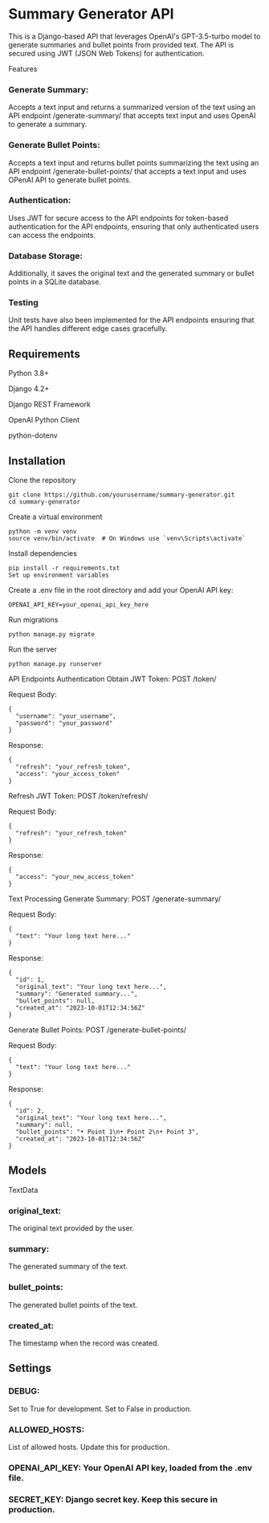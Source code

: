 # Summary Generator API
This is a Django-based API that leverages OpenAI's GPT-3.5-turbo model to generate summaries and bullet points from provided text. The API is secured using JWT (JSON Web Tokens) for authentication.

Features
### Generate Summary: 
Accepts a text input and returns a summarized version of the text using an API endpoint /generate-summary/ that accepts text input and uses OpenAI to generate a summary.

### Generate Bullet Points: 
Accepts a text input and returns bullet points summarizing the text using an API endpoint /generate-bullet-points/ that accepts a text input and uses OPenAI API to generate bullet points.

### Authentication: 
Uses JWT for secure access to the API endpoints for token-based authentication for the API endpoints, ensuring that only authenticated users can access the endpoints.

### Database Storage: 
Additionally, it saves the original text and the generated summary or bullet points in a SQLite database.
### Testing
Unit tests have also been implemented for the API endpoints ensuring that the API handles different edge cases gracefully.

## Requirements
Python 3.8+

Django 4.2+

Django REST Framework

OpenAI Python Client

python-dotenv

## Installation
Clone the repository

```
git clone https://github.com/yourusername/summary-generator.git
cd summary-generator
```

Create a virtual environment

```
python -m venv venv
source venv/bin/activate  # On Windows use `venv\Scripts\activate`
```

Install dependencies

```
pip install -r requirements.txt
Set up environment variables
```

Create a .env file in the root directory and add your OpenAI API key:

```
OPENAI_API_KEY=your_openai_api_key_here
```
Run migrations

```
python manage.py migrate
```

Run the server

```
python manage.py runserver
```
API Endpoints
Authentication
Obtain JWT Token: POST /token/

Request Body:

```
{
  "username": "your_username",
  "password": "your_password"
}
```
Response:

```
{
  "refresh": "your_refresh_token",
  "access": "your_access_token"
}
```
Refresh JWT Token: POST /token/refresh/

Request Body:

```
{
  "refresh": "your_refresh_token"
}
```
Response:

```
{
  "access": "your_new_access_token"
}
```

Text Processing
Generate Summary: POST /generate-summary/

Request Body:

```
{
  "text": "Your long text here..."
}
```
Response:

```
{
  "id": 1,
  "original_text": "Your long text here...",
  "summary": "Generated summary...",
  "bullet_points": null,
  "created_at": "2023-10-01T12:34:56Z"
}
```
Generate Bullet Points: POST /generate-bullet-points/

Request Body:

```
{
  "text": "Your long text here..."
}
```
Response:

```
{
  "id": 2,
  "original_text": "Your long text here...",
  "summary": null,
  "bullet_points": "• Point 1\n• Point 2\n• Point 3",
  "created_at": "2023-10-01T12:34:56Z"
}
```
## Models
TextData
### original_text: 
The original text provided by the user.

### summary: 
The generated summary of the text.

### bullet_points: 
The generated bullet points of the text.

### created_at: 
The timestamp when the record was created.

## Settings
### DEBUG: 
Set to True for development. Set to False in production.

### ALLOWED_HOSTS: 
List of allowed hosts. Update this for production.

### OPENAI_API_KEY: Your OpenAI API key, loaded from the .env file.

### SECRET_KEY: Django secret key. Keep this secure in production.
